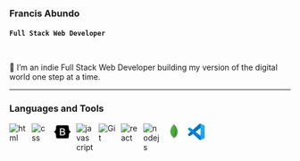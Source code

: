 ### Francis Abundo

**`Full Stack Web Developer`**

<br/>

🔭 I’m an indie Full Stack Web Developer building my version of the digital world one step at a time.
<br/>


<hr>


### Languages and Tools


<img align="left" alt="html" width="30px" style="padding-right:10px" src="https://cdn.jsdelvr.net/gh/devicons/devicon/icons/html5/html5-plain.svg" />
<img align="left" alt="css" width="30px" style="padding-right:10px" src="https://cdn.jsdelvr.net/gh/devicons/devicon/icons/css3/css3-plain.svg" />
<img align="left" alt="bootstrap" width="30px" style="padding-right:10px" src="https://github.com/devicons/devicon/blob/v2.15.1/icons/bootstrap/bootstrap-plain.svg" />
<img align="left" alt="javascript" width="30px" style="padding-right:10px" src="https://cdn.jsdelvr.net/gh/devicons/devicon/icons/javascript/javascript-plain.svg" />
<img align="left" alt="Git" width="30px" style="padding-right:10px" src="https://cdn.jsdelvr.net/gh/devicons/devicon/icons/git/git-original.svg" />
<img align="left" alt="react" width="30px" style="padding-right:10px" src="https://cdn.jsdelvr.net/gh/devicons/devicon/icons/react/react-original.svg" />
<img align="left" alt="nodejs" width="30px" style="padding-right:10px" src="https://cdn.jsdelvr.net/gh/devicons/devicon/icons/nodejs/nodejs-original.svg" />
<img align="left" alt="mongodb" width="30px" style="padding-right:10px" src="https://github.com/devicons/devicon/blob/v2.15.1/icons/mongodb/mongodb-original.svg" />
<img align="left" alt="vscode" width="30px" style="padding-right:10px" src="https://github.com/devicons/devicon/blob/v2.15.1/icons/vscode/vscode-original.svg" />

<br/><br/>




